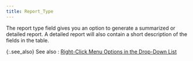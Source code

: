 ```yaml
---
title: Report_Type
---
```



The report type field gives you an option to generate a summarized or detailed report. A detailed report will also contain a short description of the fields in the table.


{:.see_also}
See also
: [Right-Click Menu Options in the Drop-Down List]({{site.rpt_baseurl}}/common-report-options/drop_down_button_and_menu_options.html)
